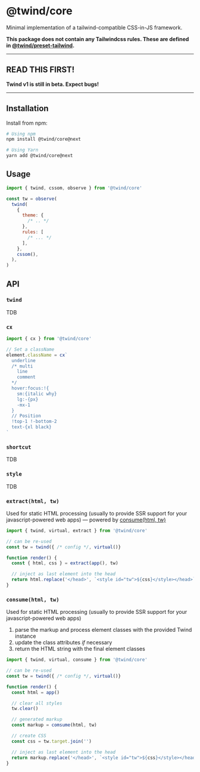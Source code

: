 # @twind/core

Minimal implementation of a tailwind-compatible CSS-in-JS framework.

**This package does not contain any Tailwindcss rules. These are defined in [@twind/preset-tailwind](../preset-tailwind).**

---

## READ THIS FIRST!

**Twind v1 is still in beta. Expect bugs!**

---

## Installation

Install from npm:

```sh
# Using npm
npm install @twind/core@next

# Using Yarn
yarn add @twind/core@next
```

## Usage

```js
import { twind, cssom, observe } from '@twind/core'

const tw = observe(
  twind(
    {
      theme: {
        /* .. */
      },
      rules: [
        /* ... */
      ],
    },
    cssom(),
  ),
)
```

## API

### `twind`

TDB

### `cx`

```js
import { cx } from '@twind/core'

// Set a className
element.className = cx`
  underline
  /* multi
    line
    comment
  */
  hover:focus:!{
    sm:{italic why}
    lg:-{px}
    -mx-1
  }
  // Position
  !top-1 !-bottom-2
  text-{xl black}
`
```

### `shortcut`

TDB

### `style`

TDB

### `extract(html, tw)`

Used for static HTML processing (usually to provide SSR support for your javascript-powered web apps) — powered by [consume(html, tw)](#consume-html-tw)

```js
import { twind, virtual, extract } from '@twind/core'

// can be re-used
const tw = twind({ /* config */, virtual()}

function render() {
  const { html, css } = extract(app(), tw)

  // inject as last element into the head
  return html.replace('</head>', `<style id="tw">${css}</style></head>`)
}
```

### `consume(html, tw)`

Used for static HTML processing (usually to provide SSR support for your javascript-powered web apps)

1. parse the markup and process element classes with the provided Twind instance
2. update the class attributes _if_ necessary
3. return the HTML string with the final element classes

```js
import { twind, virtual, consume } from '@twind/core'

// can be re-used
const tw = twind({ /* config */, virtual()}

function render() {
  const html = app()

  // clear all styles
  tw.clear()

  // generated markup
  const markup = comsume(html, tw)

  // create CSS
  const css = tw.target.join('')

  // inject as last element into the head
  return markup.replace('</head>', `<style id="tw">${css}</style></head>`)
}
```
